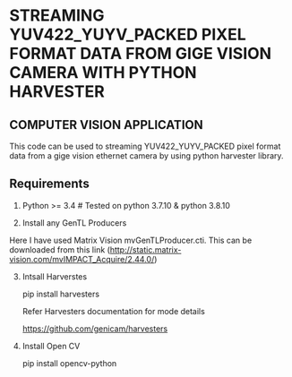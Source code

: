 # STREAMING YUV422_YUYV_PACKED PIXEL FORMAT DATA FROM GIGE VISION CAMERA WITH  PYTHON HARVESTER

## COMPUTER VISION APPLICATION

This code can be used to streaming YUV422_YUYV_PACKED pixel format data from a gige vision ethernet camera by using python harvester library.

## Requirements

1. Python >= 3.4  # Tested on python 3.7.10 & python 3.8.10

2. Install any GenTL Producers

 Here I have used Matrix Vision mvGenTLProducer.cti. This can be downloaded from this link (http://static.matrix-vision.com/mvIMPACT_Acquire/2.44.0/)

 3. Intsall Harverstes 

    pip install harvesters

    Refer Harvesters documentation for mode details

    https://github.com/genicam/harvesters

4. Install Open CV

   pip install opencv-python

    

